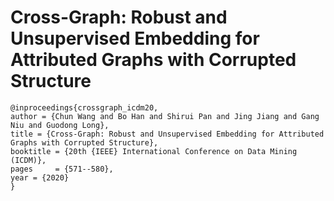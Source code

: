 # Cross-Graph: Robust and Unsupervised Embedding for Attributed Graphs with Corrupted Structure

```
@inproceedings{crossgraph_icdm20,
author = {Chun Wang and Bo Han and Shirui Pan and Jing Jiang and Gang Niu and Guodong Long},
title = {Cross-Graph: Robust and Unsupervised Embedding for Attributed Graphs with Corrupted Structure},
booktitle = {20th {IEEE} International Conference on Data Mining (ICDM)},
pages     = {571--580},
year = {2020}
}
```
